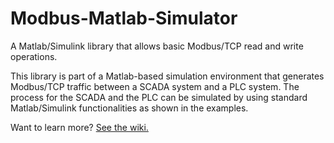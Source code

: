 # Modbus-Matlab-Simulator
A Matlab/Simulink library that allows basic Modbus/TCP read and write operations.

This library is part of a Matlab-based simulation environment that generates Modbus/TCP traffic between  a SCADA system and a PLC system. 
The process for the SCADA and the PLC can be simulated by using standard Matlab/Simulink functionalities as shown in the examples.

Want to learn more? [See the wiki.](https://github.com/preemptive-FP7/Modbus-Matlab-Simulator.wiki.git)

